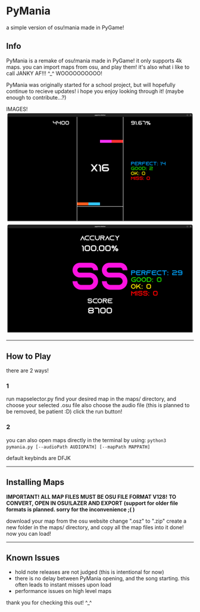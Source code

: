 # PyMania
a simple version of osu!mania made in PyGame!

## Info
PyMania is a remake of osu!mania made in PyGame!
it only supports 4k maps.
you can import maps from osu, and play them!
it's also what i like to call JANKY AF!!! ^_^ WOOOOOOOOOO!

PyMania was originally started for a school project, but will hopefully continue to recieve updates!
i hope you enjoy looking through it! (maybe enough to contribute...?)

IMAGES!
![gameplay](images/gameplay.png)
![results](images/results.png)

---

## How to Play
there are 2 ways!

### 1
run mapselector.py
find your desired map in the maps/ directory, and choose your selected .osu file
also choose the audio file (this is planned to be removed, be patient :D)
click the run button!

### 2
you can also open maps directly in the terminal by using:
`python3 pymania.py [--audioPath AUDIOPATH] [--mapPath MAPPATH]`

default keybinds are DFJK

---

## Installing Maps
**IMPORTANT! ALL MAP FILES MUST BE OSU FILE FORMAT V128!**
**TO CONVERT, OPEN IN OSU!LAZER AND EXPORT**
**(support for older file formats is planned. sorry for the inconvenience ;( )**

download your map from the osu website
change ".osz" to ".zip"
create a new folder in the maps/ directory, and copy all the map files into it
done! now you can load!

---

## Known Issues
- hold note releases are not judged (this is intentional for now)
- there is no delay between PyMania opening, and the song starting.
    this often leads to instant misses upon load
- performance issues on high level maps

thank you for checking this out! ^_^
